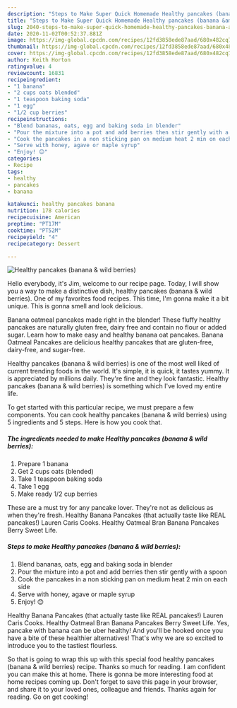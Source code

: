 ```yaml
---
description: "Steps to Make Super Quick Homemade Healthy pancakes (banana &amp;amp; wild berries)"
title: "Steps to Make Super Quick Homemade Healthy pancakes (banana &amp;amp; wild berries)"
slug: 2040-steps-to-make-super-quick-homemade-healthy-pancakes-banana-and-amp-wild-berries
date: 2020-11-02T00:52:37.881Z
image: https://img-global.cpcdn.com/recipes/12fd3858ede87aad/680x482cq70/healthy-pancakes-banana-wild-berries-recipe-main-photo.jpg
thumbnail: https://img-global.cpcdn.com/recipes/12fd3858ede87aad/680x482cq70/healthy-pancakes-banana-wild-berries-recipe-main-photo.jpg
cover: https://img-global.cpcdn.com/recipes/12fd3858ede87aad/680x482cq70/healthy-pancakes-banana-wild-berries-recipe-main-photo.jpg
author: Keith Horton
ratingvalue: 4
reviewcount: 16831
recipeingredient:
- "1 banana"
- "2 cups oats blended"
- "1 teaspoon baking soda"
- "1 egg"
- "1/2 cup berries"
recipeinstructions:
- "Blend bananas, oats, egg and baking soda in blender"
- "Pour the mixture into a pot and add berries then stir gently with a spoon"
- "Cook the pancakes in a non sticking pan on medium heat 2 min on each side"
- "Serve with honey, agave or maple syrup"
- "Enjoy! 😊"
categories:
- Recipe
tags:
- healthy
- pancakes
- banana

katakunci: healthy pancakes banana 
nutrition: 178 calories
recipecuisine: American
preptime: "PT17M"
cooktime: "PT52M"
recipeyield: "4"
recipecategory: Dessert

---
```



![Healthy pancakes (banana &amp; wild berries)](https://img-global.cpcdn.com/recipes/12fd3858ede87aad/680x482cq70/healthy-pancakes-banana-wild-berries-recipe-main-photo.jpg)

Hello everybody, it's Jim, welcome to our recipe page. Today, I will show you a way to make a distinctive dish, healthy pancakes (banana &amp; wild berries). One of my favorites food recipes. This time, I'm gonna make it a bit unique. This is gonna smell and look delicious.

Banana oatmeal pancakes made right in the blender! These fluffy healthy pancakes are naturally gluten free, dairy free and contain no flour or added sugar. Learn how to make easy and healthy banana oat pancakes. Banana Oatmeal Pancakes are delicious healthy pancakes that are gluten-free, dairy-free, and sugar-free.

Healthy pancakes (banana &amp; wild berries) is one of the most well liked of current trending foods in the world. It's simple, it is quick, it tastes yummy. It is appreciated by millions daily. They're fine and they look fantastic. Healthy pancakes (banana &amp; wild berries) is something which I've loved my entire life.


To get started with this particular recipe, we must prepare a few components. You can cook healthy pancakes (banana &amp; wild berries) using 5 ingredients and 5 steps. Here is how you cook that.

<!--inarticleads1-->

##### The ingredients needed to make Healthy pancakes (banana &amp; wild berries):

1. Prepare 1 banana
1. Get 2 cups oats (blended)
1. Take 1 teaspoon baking soda
1. Take 1 egg
1. Make ready 1/2 cup berries


These are a must try for any pancake lover. They&#39;re not as delicious as when they&#39;re fresh. Healthy Banana Pancakes (that actually taste like REAL pancakes!) Lauren Caris Cooks. Healthy Oatmeal Bran Banana Pancakes Berry Sweet Life. 

<!--inarticleads2-->

##### Steps to make Healthy pancakes (banana &amp; wild berries):

1. Blend bananas, oats, egg and baking soda in blender
1. Pour the mixture into a pot and add berries then stir gently with a spoon
1. Cook the pancakes in a non sticking pan on medium heat 2 min on each side
1. Serve with honey, agave or maple syrup
1. Enjoy! 😊


Healthy Banana Pancakes (that actually taste like REAL pancakes!) Lauren Caris Cooks. Healthy Oatmeal Bran Banana Pancakes Berry Sweet Life. Yes, pancake with banana can be uber healthy! And you&#39;ll be hooked once you have a bite of these healthier alternatives! That&#39;s why we are so excited to introduce you to the tastiest flourless. 

So that is going to wrap this up with this special food healthy pancakes (banana &amp; wild berries) recipe. Thanks so much for reading. I am confident you can make this at home. There is gonna be more interesting food at home recipes coming up. Don't forget to save this page in your browser, and share it to your loved ones, colleague and friends. Thanks again for reading. Go on get cooking!
